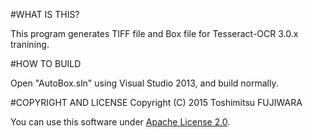 #WHAT IS THIS?

This program generates TIFF file and Box file for
Tesseract-OCR 3.0.x tranining.

#HOW TO BUILD

Open "AutoBox.sln" using Visual Studio 2013, and build normally.

#COPYRIGHT AND LICENSE
Copyright (C) 2015 Toshimitsu FUJIWARA

You can use this software under [Apache License 2.0](http://www.apache.org/licenses/LICENSE-2.0).
